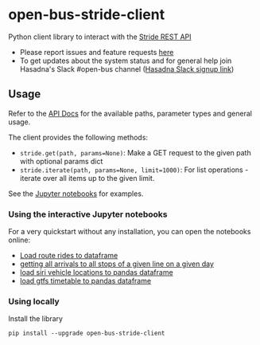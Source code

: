 # open-bus-stride-client

Python client library to interact with the [Stride REST API](https://open-bus-stride-api.hasadna.org.il/docs)

* Please report issues and feature requests [here](https://github.com/hasadna/open-bus/issues/new)
* To get updates about the system status and for general help join Hasadna's Slack #open-bus channel ([Hasadna Slack signup link](https://join.slack.com/t/hasadna/shared_invite/zt-167h764cg-J18ZcY1odoitq978IyMMig))

## Usage

Refer to the [API Docs](https://open-bus-stride-api.hasadna.org.il/docs) for the available paths, parameter types and general usage.

The client provides the following methods:

* `stride.get(path, params=None)`: Make a GET request to the given path with optional params dict
* `stride.iterate(path, params=None, limit=1000)`: For list operations - iterate over all items up to the given limit.

See the [Jupyter notebooks](notebooks) for examples.

### Using the interactive Jupyter notebooks

For a very quickstart without any installation, you can open the notebooks online:

* [Load route rides to dataframe](https://mybinder.org/v2/gh/hasadna/open-bus-stride-client/HEAD?labpath=notebooks%2FLoad%20route%20rides%20to%20dataframe.ipynb)
* [getting all arrivals to all stops of a given line on a given day](https://mybinder.org/v2/gh/hasadna/open-bus-stride-client/HEAD?labpath=notebooks%2Fgetting%20all%20arrivals%20to%20all%20stops%20of%20a%20given%20line%20in%20a%20given%20day.ipynb)
* [load siri vehicle locations to pandas dataframe](https://mybinder.org/v2/gh/hasadna/open-bus-stride-client/main?labpath=notebooks%2Fload%20siri%20vehicle%20locations%20to%20pandas%20dataframe.ipynb)
* [load gtfs timetable to pandas dataframe](https://mybinder.org/v2/gh/hasadna/open-bus-stride-client/HEAD?labpath=notebooks%2Fload%20gtfs%20timetable%20to%20pandas%20dataframe.ipynb)

### Using locally

Install the library

```
pip install --upgrade open-bus-stride-client
```
